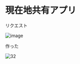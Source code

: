 # 現在地共有アプリ

リクエスト

![image](https://user-images.githubusercontent.com/28350464/53407936-ac802100-3a00-11e9-8561-07529708fd5e.png)

作った

![32](https://user-images.githubusercontent.com/28350464/53407995-c4f03b80-3a00-11e9-988e-64afd63a5fdb.gif)

